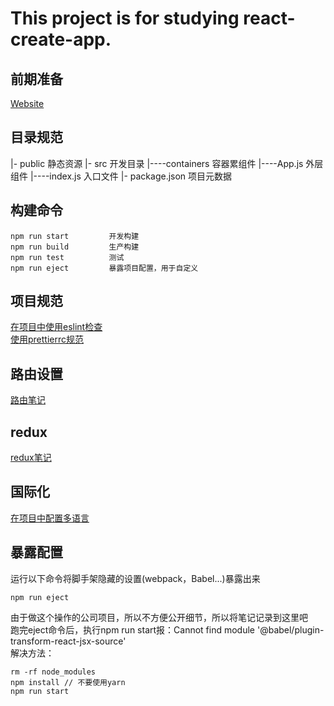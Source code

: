 # This project is for studying react-create-app.

## 前期准备
[Website](https://facebook.github.io/create-react-app/docs/getting-started)

## 目录规范
|- public             静态资源
|- src                开发目录
|----containers       容器累组件
|----App.js           外层组件
|----index.js         入口文件
|- package.json       项目元数据

## 构建命令
```
npm run start         开发构建
npm run build         生产构建
npm run test          测试
npm run eject         暴露项目配置，用于自定义
```

## 项目规范
[在项目中使用eslint检查](https://facebook.github.io/create-react-app/docs/setting-up-your-editor#displaying-lint-output-in-the-editor)<br>
[使用prettierrc规范](https://prettier.io/docs/en/configuration.html)

## 路由设置
[路由笔记](./notes/react的路由设置.md)

## redux
[redux笔记](./notes/如何在项目中使用redux并采用其的逻辑规范.md)

## 国际化
[在项目中配置多语言](./notes/配置多语言.md)

## 暴露配置
运行以下命令将脚手架隐藏的设置(webpack，Babel...)暴露出来
```
npm run eject
```

由于做这个操作的公司项目，所以不方便公开细节，所以将笔记记录到这里吧<br>
跑完eject命令后，执行npm run start报：Cannot find module '@babel/plugin-transform-react-jsx-source'<br>
解决方法：
```
rm -rf node_modules
npm install // 不要使用yarn
npm run start
```
